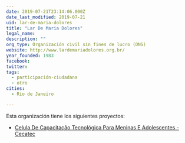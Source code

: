 ```yaml
---
date: 2019-07-21T23:14:06.000Z
date_last_modified: 2019-07-21
uid: lar-de-maria-dolores
title: "Lar De Maria Dolores"
legal_name: 
description: ""
org_type: Organización civil sin fines de lucro (ONG)
website: http://www.lardemariadolores.org.br/
year_founded: 1983
facebook: 
twitter: 
tags:
  - participación-ciudadana
  - otro
cities: 
  - Río de Janeiro

---
```


Esta organización tiene los siguientes proyectos:

- [Celula De Capacitação Tecnológica Para Meninas E Adolescentes - Cecatec](/i/celula-de-capacitacão-tecnologica-para-meninas-e-adolescentes-cecatec.html)
